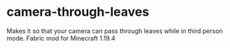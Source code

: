 # camera-through-leaves
Makes it so that your camera can pass through leaves while in third person mode.
Fabric mod for Minecraft 1.19.4
